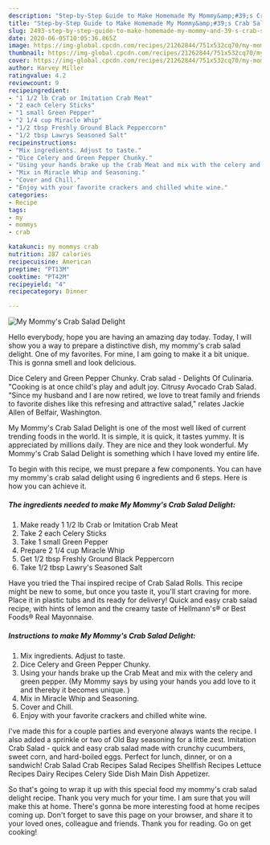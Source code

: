 ```yaml
---
description: "Step-by-Step Guide to Make Homemade My Mommy&amp;#39;s Crab Salad Delight"
title: "Step-by-Step Guide to Make Homemade My Mommy&amp;#39;s Crab Salad Delight"
slug: 2493-step-by-step-guide-to-make-homemade-my-mommy-and-39-s-crab-salad-delight
date: 2020-06-05T10:05:36.865Z
image: https://img-global.cpcdn.com/recipes/21262844/751x532cq70/my-mommys-crab-salad-delight-recipe-main-photo.jpg
thumbnail: https://img-global.cpcdn.com/recipes/21262844/751x532cq70/my-mommys-crab-salad-delight-recipe-main-photo.jpg
cover: https://img-global.cpcdn.com/recipes/21262844/751x532cq70/my-mommys-crab-salad-delight-recipe-main-photo.jpg
author: Harvey Miller
ratingvalue: 4.2
reviewcount: 9
recipeingredient:
- "1 1/2 lb Crab or Imitation Crab Meat"
- "2 each Celery Sticks"
- "1 small Green Pepper"
- "2 1/4 cup Miracle Whip"
- "1/2 tbsp Freshly Ground Black Peppercorn"
- "1/2 tbsp Lawrys Seasoned Salt"
recipeinstructions:
- "Mix ingredients. Adjust to taste."
- "Dice Celery and Green Pepper Chunky."
- "Using your hands brake up the Crab Meat and mix with the celery and green pepper.  (My Mommy says by using your hands you add love to it and thereby it becomes unique. )"
- "Mix in Miracle Whip and Seasoning."
- "Cover and Chill."
- "Enjoy with your favorite crackers and chilled white wine."
categories:
- Recipe
tags:
- my
- mommys
- crab

katakunci: my mommys crab 
nutrition: 287 calories
recipecuisine: American
preptime: "PT13M"
cooktime: "PT42M"
recipeyield: "4"
recipecategory: Dinner

---
```



![My Mommy&#39;s Crab Salad Delight](https://img-global.cpcdn.com/recipes/21262844/751x532cq70/my-mommys-crab-salad-delight-recipe-main-photo.jpg)

Hello everybody, hope you are having an amazing day today. Today, I will show you a way to prepare a distinctive dish, my mommy&#39;s crab salad delight. One of my favorites. For mine, I am going to make it a bit unique. This is gonna smell and look delicious.

Dice Celery and Green Pepper Chunky. Crab salad - Delights Of Culinaria. &#34;Cooking is at once child&#39;s play and adult joy. Citrusy Avocado Crab Salad. &#34;Since my husband and I are now retired, we love to treat family and friends to favorite dishes like this refresing and attractive salad,&#34; relates Jackie Allen of Belfair, Washington.

My Mommy&#39;s Crab Salad Delight is one of the most well liked of current trending foods in the world. It is simple, it is quick, it tastes yummy. It is appreciated by millions daily. They are nice and they look wonderful. My Mommy&#39;s Crab Salad Delight is something which I have loved my entire life.


To begin with this recipe, we must prepare a few components. You can have my mommy&#39;s crab salad delight using 6 ingredients and 6 steps. Here is how you can achieve it.

<!--inarticleads1-->

##### The ingredients needed to make My Mommy&#39;s Crab Salad Delight:

1. Make ready 1 1/2 lb Crab or Imitation Crab Meat
1. Take 2 each Celery Sticks
1. Take 1 small Green Pepper
1. Prepare 2 1/4 cup Miracle Whip
1. Get 1/2 tbsp Freshly Ground Black Peppercorn
1. Take 1/2 tbsp Lawry&#39;s Seasoned Salt


Have you tried the Thai inspired recipe of Crab Salad Rolls. This recipe might be new to some, but once you taste it, you&#39;ll start craving for more. Place it in plastic tubs and its ready for delivery! Quick and easy crab salad recipe, with hints of lemon and the creamy taste of Hellmann&#39;s® or Best Foods® Real Mayonnaise. 

<!--inarticleads2-->

##### Instructions to make My Mommy&#39;s Crab Salad Delight:

1. Mix ingredients. Adjust to taste.
1. Dice Celery and Green Pepper Chunky.
1. Using your hands brake up the Crab Meat and mix with the celery and green pepper.  (My Mommy says by using your hands you add love to it and thereby it becomes unique. )
1. Mix in Miracle Whip and Seasoning.
1. Cover and Chill.
1. Enjoy with your favorite crackers and chilled white wine.


I&#39;ve made this for a couple parties and everyone always wants the recipe. I also added a sprinkle or two of Old Bay seasoning for a little zest. Imitation Crab Salad - quick and easy crab salad made with crunchy cucumbers, sweet corn, and hard-boiled eggs. Perfect for lunch, dinner, or on a sandwich! Crab Salad Crab Recipes Salad Recipes Shellfish Recipes Lettuce Recipes Dairy Recipes Celery Side Dish Main Dish Appetizer. 

So that's going to wrap it up with this special food my mommy&#39;s crab salad delight recipe. Thank you very much for your time. I am sure that you will make this at home. There's gonna be more interesting food at home recipes coming up. Don't forget to save this page on your browser, and share it to your loved ones, colleague and friends. Thank you for reading. Go on get cooking!
